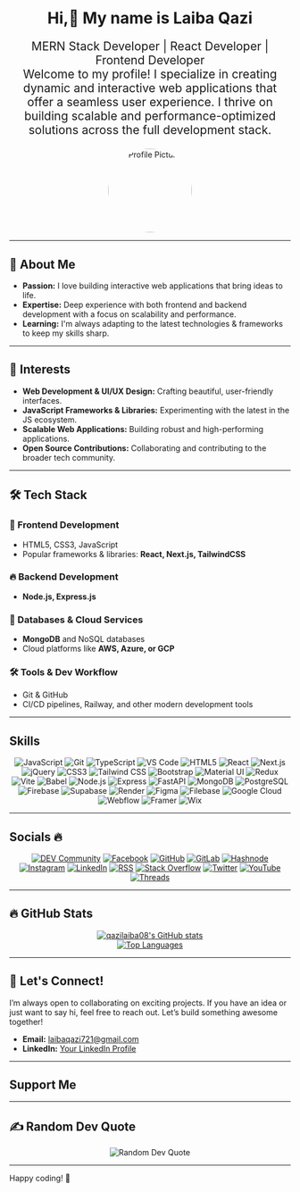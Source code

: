 <div align="center">
  <h1>Hi,👋 My name is Laiba Qazi</h1>
  <p style="font-size: 1.5em;">
    MERN Stack Developer | React Developer | Frontend Developer<br>
    Welcome to my profile! I specialize in creating dynamic and interactive web applications that offer a seamless user experience. I thrive on building scalable and performance-optimized solutions across the full development stack.
  </p>
  <p>
    <img src="https://lh3.googleusercontent.com/gg-dl/AJfQ9KS5hwdsH92wPBYSCJT6i10I469LzApLBv9M0DIB_IB_RoVBzc-C0oftG6qqfQqI_BsB4zeSXD70t_6Je8v0hJM6NnBB6evjoD_rTXJs6BJfm42MAPFX-7nL-FL1wG4zzMbpCZANSJ9p7ux2xB3kAP_AVNZi_j4c-HOi4IsFM9gBgHpyvg=s1024"
      alt="Profile Picture" style="border-radius: 50%; width: 150px; height: 150px;">
  </p>
</div>

---

## 🔹 About Me
- **Passion:** I love building interactive web applications that bring ideas to life.
- **Expertise:** Deep experience with both frontend and backend development with a focus on scalability and performance.
- **Learning:** I'm always adapting to the latest technologies & frameworks to keep my skills sharp.

---

## 🌟 Interests
- **Web Development & UI/UX Design:** Crafting beautiful, user-friendly interfaces.
- **JavaScript Frameworks & Libraries:** Experimenting with the latest in the JS ecosystem.
- **Scalable Web Applications:** Building robust and high-performing applications.
- **Open Source Contributions:** Collaborating and contributing to the broader tech community.

---

## 🛠️ Tech Stack

### 🚀 Frontend Development
- HTML5, CSS3, JavaScript
- Popular frameworks & libraries: **React, Next.js, TailwindCSS**

### 🔥 Backend Development
- **Node.js, Express.js**

### 📡 Databases & Cloud Services
- **MongoDB** and NoSQL databases
- Cloud platforms like **AWS, Azure, or GCP**

### 🛠️ Tools & Dev Workflow
- Git & GitHub
- CI/CD pipelines, Railway, and other modern development tools

---

## Skills
<p align="center">
  <img src="https://img.shields.io/badge/JavaScript-F7DF1E?style=for-the-badge&logo=javascript&logoColor=black" alt="JavaScript" />
  <img src="https://img.shields.io/badge/Git-F05032?style=for-the-badge&logo=git&logoColor=white" alt="Git" />
  <img src="https://img.shields.io/badge/TypeScript-3178C6?style=for-the-badge&logo=typescript&logoColor=white" alt="TypeScript" />
  <img src="https://img.shields.io/badge/VS%20Code-007ACC?style=for-the-badge&logo=visual-studio-code&logoColor=white" alt="VS Code" />
  <img src="https://img.shields.io/badge/HTML5-E34F26?style=for-the-badge&logo=html5&logoColor=white" alt="HTML5" />
  <img src="https://img.shields.io/badge/React-61DAFB?style=for-the-badge&logo=react&logoColor=black" alt="React" />
  <img src="https://img.shields.io/badge/Next.js-000000?style=for-the-badge&logo=next.js&logoColor=white" alt="Next.js" />
  <img src="https://img.shields.io/badge/jQuery-0769AD?style=for-the-badge&logo=jquery&logoColor=white" alt="jQuery" />
  <img src="https://img.shields.io/badge/CSS3-1572B6?style=for-the-badge&logo=css3&logoColor=white" alt="CSS3" />
  <img src="https://img.shields.io/badge/Tailwind_CSS-38B2AC?style=for-the-badge&logo=tailwind-css&logoColor=white" alt="Tailwind CSS" />
  <img src="https://img.shields.io/badge/Bootstrap-7952B3?style=for-the-badge&logo=bootstrap&logoColor=white" alt="Bootstrap" />
  <img src="https://img.shields.io/badge/Material_UI-0081CB?style=for-the-badge&logo=material-ui&logoColor=white" alt="Material UI" />
  <img src="https://img.shields.io/badge/Redux-764ABC?style=for-the-badge&logo=redux&logoColor=white" alt="Redux" />
  <img src="https://img.shields.io/badge/Vite-646CFF?style=for-the-badge&logo=vite&logoColor=white" alt="Vite" />
  <img src="https://img.shields.io/badge/Babel-F9DC3E?style=for-the-badge&logo=babel&logoColor=black" alt="Babel" />
  <img src="https://img.shields.io/badge/Node.js-339933?style=for-the-badge&logo=node.js&logoColor=white" alt="Node.js" />
  <img src="https://img.shields.io/badge/Express.js-000000?style=for-the-badge&logo=express&logoColor=white" alt="Express" />
  <img src="https://img.shields.io/badge/FastAPI-009688?style=for-the-badge&logo=fastapi&logoColor=white" alt="FastAPI" />
  <img src="https://img.shields.io/badge/MongoDB-47A248?style=for-the-badge&logo=mongodb&logoColor=white" alt="MongoDB" />
  <img src="https://img.shields.io/badge/PostgreSQL-316192?style=for-the-badge&logo=postgresql&logoColor=white" alt="PostgreSQL" />
  <img src="https://img.shields.io/badge/Firebase-FFCA28?style=for-the-badge&logo=firebase&logoColor=black" alt="Firebase" />
  <img src="https://img.shields.io/badge/Supabase-3ECF8E?style=for-the-badge&logo=supabase&logoColor=white" alt="Supabase" />
  <img src="https://img.shields.io/badge/Render-46E3B7?style=for-the-badge&logo=render&logoColor=white" alt="Render" />
  <img src="https://img.shields.io/badge/Figma-F24E1E?style=for-the-badge&logo=figma&logoColor=white" alt="Figma" />
  <img src="https://img.shields.io/badge/Filebase-007AFF?style=for-the-badge&logo=filebase&logoColor=white" alt="Filebase" />
  <img src="https://img.shields.io/badge/Google_Cloud-4285F4?style=for-the-badge&logo=google-cloud&logoColor=white" alt="Google Cloud" />
  <img src="https://img.shields.io/badge/Webflow-4353FF?style=for-the-badge&logo=webflow&logoColor=white" alt="Webflow" />
  <img src="https://img.shields.io/badge/Framer-0055FF?style=for-the-badge&logo=framer&logoColor=white" alt="Framer" />
  <img src="https://img.shields.io/badge/Wix-000000?style=for-the-badge&logo=wix&logoColor=white" alt="Wix" />
</p>

---

## Socials 🔥
<p align="center">
  <a href="https://dev.to/qazilaiba08" target="_blank"><img src="https://img.shields.io/badge/DEV.to-0A0A0A?style=for-the-badge&logo=dev.to&logoColor=white" alt="DEV Community" /></a>
  <a href="https://facebook.com/your-facebook-profile" target="_blank"><img src="https://img.shields.io/badge/Facebook-1877F2?style=for-the-badge&logo=facebook&logoColor=white" alt="Facebook" /></a>
  <a href="https://github.com/qazilaiba08" target="_blank"><img src="https://img.shields.io/badge/GitHub-100000?style=for-the-badge&logo=github&logoColor=white" alt="GitHub" /></a>
  <a href="https://gitlab.com/your-gitlab-profile" target="_blank"><img src="https://img.shields.io/badge/GitLab-FC6D26?style=for-the-badge&logo=gitlab&logoColor=white" alt="GitLab" /></a>
  <a href="https://hashnode.com/@your-hashnode-profile" target="_blank"><img src="https://img.shields.io/badge/Hashnode-2962FF?style=for-the-badge&logo=hashnode&logoColor=white" alt="Hashnode" /></a>
  <a href="https://instagram.com/your-instagram-profile" target="_blank"><img src="https://img.shields.io/badge/Instagram-E4405F?style=for-the-badge&logo=instagram&logoColor=white" alt="Instagram" /></a>
  <a href="https://linkedin.com/in/your-linkedin-profile" target="_blank"><img src="https://img.shields.io/badge/LinkedIn-0077B5?style=for-the-badge&logo=linkedin&logoColor=white" alt="LinkedIn" /></a>
  <a href="https://your-rss-feed.com" target="_blank"><img src="https://img.shields.io/badge/RSS-FFA500?style=for-the-badge&logo=rss&logoColor=white" alt="RSS" /></a>
  <a href="https://stackoverflow.com/users/your-stackoverflow-id" target="_blank"><img src="https://img.shields.io/badge/Stack_Overflow-FE7A16?style=for-the-badge&logo=stack-overflow&logoColor=white" alt="Stack Overflow" /></a>
  <a href="https://twitter.com/your-twitter-profile" target="_blank"><img src="https://img.shields.io/badge/Twitter-1DA1F2?style=for-the-badge&logo=twitter&logoColor=white" alt="Twitter" /></a>
  <a href="https://youtube.com/your-youtube-channel" target="_blank"><img src="https://img.shields.io/badge/YouTube-FF0000?style=for-the-badge&logo=youtube&logoColor=white" alt="YouTube" /></a>
  <a href="https://threads.net/your-threads-profile" target="_blank"><img src="https://img.shields.io/badge/Threads-000000?style=for-the-badge&logo=threads&logoColor=white" alt="Threads" /></a>
</p>

---

## 🔥 GitHub Stats
<p align="center">
  <a href="https://github.com/qazilaiba08">
    <img src="https://github-readme-stats.vercel.app/api?username=qazilaiba08&show_icons=true&theme=radical&hide_border=true" alt="qazilaiba08's GitHub stats" />
  </a>
  <br/>
  <a href="https://github.com/qazilaiba08">
    <img src="https://github-readme-stats.vercel.app/api/top-langs/?username=qazilaiba08&layout=compact&theme=radical&hide_border=true" alt="Top Languages" />
  </a>
</p>

---

## 📢 Let's Connect!
I’m always open to collaborating on exciting projects. If you have an idea or just want to say hi, feel free to reach out. Let’s build something awesome together!

- **Email:** [laibaqazi721@gmail.com](mailto:laibaqazi721@gmail.com)
- **LinkedIn:** [Your LinkedIn Profile](https://linkedin.com/in/your-linkedin-profile)

---

## Support Me
<p align="center">
  </p>

---

## ✍️ Random Dev Quote
<p align="center">
  <img src="https://quotes-github-readme.vercel.app/api?type=default&theme=radical" alt="Random Dev Quote" />
</p>

---

Happy coding! 🚀

<script>
  const text = "MERN Stack Developer | React Developer | Frontend Developer\nWelcome to my profile! I specialize in creating dynamic and interactive web applications that offer a seamless user experience. I thrive on building scalable and performance-optimized solutions across the full development stack.";
  const typewriterTextElement = document.getElementById('typewriter-text');
  let i = 0;
  let isDeleting = false;
  let charIndex = 0;
  let currentParagraph = 0;
  const paragraphs = text.split('\n');

  function typeWriter() {
    const currentText = paragraphs[currentParagraph];
    if (!isDeleting && charIndex < currentText.length) {
      typewriterTextElement.textContent += currentText.charAt(charIndex);
      charIndex++;
      setTimeout(typeWriter, 50); // Typing speed
    } else if (isDeleting && charIndex > 0) {
      typewriterTextElement.textContent = currentText.substring(0, charIndex - 1);
      charIndex--;
      setTimeout(typeWriter, 25); // Deleting speed
    } else if (!isDeleting && charIndex === currentText.length) {
      setTimeout(() => isDeleting = true, 1000); // Pause before deleting
      setTimeout(typeWriter, 1000);
    } else if (isDeleting && charIndex === 0) {
      isDeleting = false;
      currentParagraph = (currentParagraph + 1) % paragraphs.length; // Move to next paragraph
      setTimeout(typeWriter, 500); // Pause before typing next paragraph
    }
  }

  document.addEventListener('DOMContentLoaded', typeWriter);
</script>
